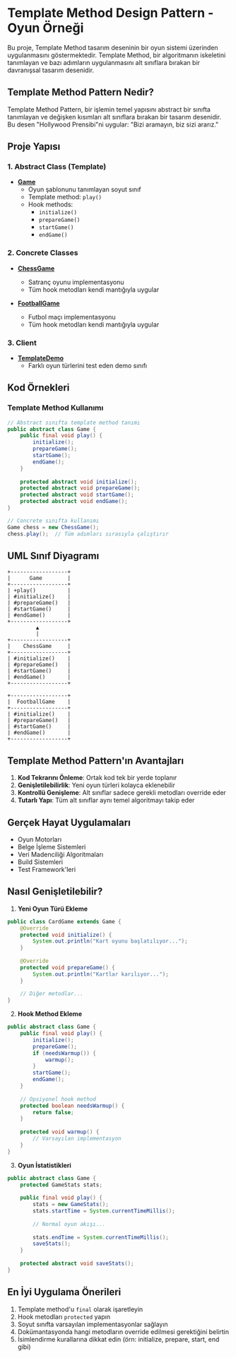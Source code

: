 # Template Method Design Pattern - Oyun Örneği

Bu proje, Template Method tasarım deseninin bir oyun sistemi üzerinden uygulanmasını göstermektedir. Template Method, bir algoritmanın iskeletini tanımlayan ve bazı adımların uygulanmasını alt sınıflara bırakan bir davranışsal tasarım desenidir.

## Template Method Pattern Nedir?

Template Method Pattern, bir işlemin temel yapısını abstract bir sınıfta tanımlayan ve değişken kısımları alt sınıflara bırakan bir tasarım desenidir. Bu desen "Hollywood Prensibi"ni uygular: "Bizi aramayın, biz sizi ararız."

## Proje Yapısı

### 1. Abstract Class (Template)
- **[Game](Game.java)**
  - Oyun şablonunu tanımlayan soyut sınıf
  - Template method: `play()`
  - Hook methods:
    - `initialize()`
    - `prepareGame()`
    - `startGame()`
    - `endGame()`

### 2. Concrete Classes
- **[ChessGame](ChessGame.java)**
  - Satranç oyunu implementasyonu
  - Tüm hook metodları kendi mantığıyla uygular

- **[FootballGame](FootballGame.java)**
  - Futbol maçı implementasyonu
  - Tüm hook metodları kendi mantığıyla uygular

### 3. Client
- **[TemplateDemo](TemplateDemo.java)**
  - Farklı oyun türlerini test eden demo sınıfı

## Kod Örnekleri

### Template Method Kullanımı
```java
// Abstract sınıfta template method tanımı
public abstract class Game {
    public final void play() {
        initialize();
        prepareGame();
        startGame();
        endGame();
    }
    
    protected abstract void initialize();
    protected abstract void prepareGame();
    protected abstract void startGame();
    protected abstract void endGame();
}

// Concrete sınıfta kullanımı
Game chess = new ChessGame();
chess.play();  // Tüm adımları sırasıyla çalıştırır
```

## UML Sınıf Diyagramı
```
+------------------+
|      Game        |
+------------------+
| +play()          |
| #initialize()    |
| #prepareGame()   |
| #startGame()     |
| #endGame()       |
+------------------+
         ▲
         |
+------------------+
|    ChessGame     |
+------------------+
| #initialize()    |
| #prepareGame()   |
| #startGame()     |
| #endGame()       |
+------------------+

+------------------+
|  FootballGame    |
+------------------+
| #initialize()    |
| #prepareGame()   |
| #startGame()     |
| #endGame()       |
+------------------+
```

## Template Method Pattern'ın Avantajları

1. **Kod Tekrarını Önleme**: Ortak kod tek bir yerde toplanır
2. **Genişletilebilirlik**: Yeni oyun türleri kolayca eklenebilir
3. **Kontrollü Genişleme**: Alt sınıflar sadece gerekli metodları override eder
4. **Tutarlı Yapı**: Tüm alt sınıflar aynı temel algoritmayı takip eder

## Gerçek Hayat Uygulamaları

- Oyun Motorları
- Belge İşleme Sistemleri
- Veri Madenciliği Algoritmaları
- Build Sistemleri
- Test Framework'leri

## Nasıl Genişletilebilir?

1. **Yeni Oyun Türü Ekleme**
```java
public class CardGame extends Game {
    @Override
    protected void initialize() {
        System.out.println("Kart oyunu başlatılıyor...");
    }
    
    @Override
    protected void prepareGame() {
        System.out.println("Kartlar karılıyor...");
    }
    
    // Diğer metodlar...
}
```

2. **Hook Method Ekleme**
```java
public abstract class Game {
    public final void play() {
        initialize();
        prepareGame();
        if (needsWarmup()) {
            warmup();
        }
        startGame();
        endGame();
    }
    
    // Opsiyonel hook method
    protected boolean needsWarmup() {
        return false;
    }
    
    protected void warmup() {
        // Varsayılan implementasyon
    }
}
```

3. **Oyun İstatistikleri**
```java
public abstract class Game {
    protected GameStats stats;
    
    public final void play() {
        stats = new GameStats();
        stats.startTime = System.currentTimeMillis();
        
        // Normal oyun akışı...
        
        stats.endTime = System.currentTimeMillis();
        saveStats();
    }
    
    protected abstract void saveStats();
}
```

## En İyi Uygulama Önerileri

1. Template method'u `final` olarak işaretleyin
2. Hook metodları `protected` yapın
3. Soyut sınıfta varsayılan implementasyonlar sağlayın
4. Dokümantasyonda hangi metodların override edilmesi gerektiğini belirtin
5. İsimlendirme kurallarına dikkat edin (örn: initialize, prepare, start, end gibi)
